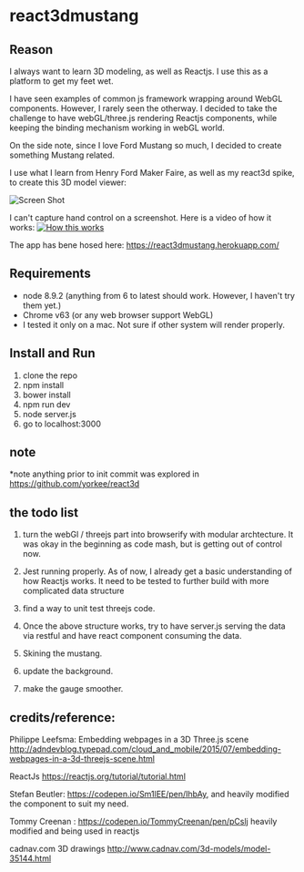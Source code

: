 # react3dmustang

## Reason
I always want to learn 3D modeling, as well as Reactjs.  I use this as a platform to get my feet wet.

I have seen examples of common js framework wrapping around WebGL components.  However, I rarely seen the otherway.  I decided to take the challenge to have webGL/three.js rendering Reactjs components, while keeping the binding mechanism working in webGL world.

On the side note, since I love Ford Mustang so much, I decided to create something Mustang related.  

I use what I learn from Henry Ford Maker Faire, as well as my react3d spike, to create this 3D model viewer:


![Screen Shot](https://user-images.githubusercontent.com/1068796/34903729-d14c2eb8-f805-11e7-9d86-f8daf04cd034.png?raw=true "Title")

I can't capture hand control on a screenshot.  Here is a video of how it works:
[![How this works](https://i.ytimg.com/vi/jotvnm4EOf4/hqdefault.jpg)](https://youtu.be/jotvnm4EOf4)

The app has bene hosed here:  https://react3dmustang.herokuapp.com/


## Requirements
- node 8.9.2 (anything from 6 to latest should work.  However, I haven't try them yet.)
- Chrome v63 (or any web browser support WebGL)
- I tested it only on a mac.  Not sure if other system will render properly.


## Install and Run

1. clone the repo
2. npm install
3. bower install 
4. npm run dev
5. node server.js
6. go to localhost:3000


## note

*note anything prior to init commit was explored in https://github.com/yorkee/react3d



## the todo list

1. turn the webGl / threejs part into browserify with modular archtecture.  It was okay in the beginning as code mash, but is getting out of control now.

2. Jest running properly.  As of now, I already get a basic understanding of how Reactjs works.  It need to be tested to further build with more complicated data structure

3. find a way to unit test threejs code.  

4. Once the above structure works, try to have server.js serving the data via restful and have react component consuming the data.

5. Skining the mustang.

6. update the background.

7. make the gauge smoother.


## credits/reference:

Philippe Leefsma: Embedding webpages in a 3D Three.js scene
http://adndevblog.typepad.com/cloud_and_mobile/2015/07/embedding-webpages-in-a-3d-threejs-scene.html

ReactJs
https://reactjs.org/tutorial/tutorial.html

Stefan Beutler: https://codepen.io/Sm1lEE/pen/IhbAy,  and heavily modified the component to suit my need. 

Tommy Creenan : https://codepen.io/TommyCreenan/pen/pCslj
heavily modified and being used in reactjs 

cadnav.com
3D drawings http://www.cadnav.com/3d-models/model-35144.html
